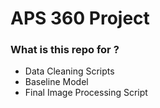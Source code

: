 # APS 360 Project
### What is this repo for ?  
- Data Cleaning Scripts 
- Baseline Model 
- Final Image Processing Script 


